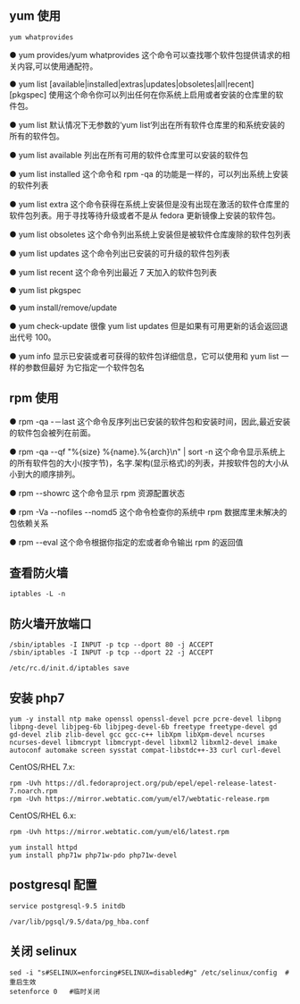 ## yum 使用

```shell
yum whatprovides
```
● yum provides/yum whatprovides
这个命令可以查找哪个软件包提供请求的相关内容,可以使用通配符。

● yum list [available|installed|extras|updates|obsoletes|all|recent] [pkgspec]
使用这个命令你可以列出任何在你系统上启用或者安装的仓库里的软件包。

● yum list
默认情况下无参数的‘yum list‘列出在所有软件仓库里的和系统安装的所有的软件包。

● yum list available
列出在所有可用的软件仓库里可以安装的软件包

● yum list installed
这个命令和 rpm -qa 的功能是一样的，可以列出系统上安装的软件列表

● yum list extra
这个命令获得在系统上安装但是没有出现在激活的软件仓库里的软件包列表。用于寻找等待升级或者不是从 fedora 更新镜像上安装的软件包。

● yum list obsoletes
这个命令列出系统上安装但是被软件仓库废除的软件包列表

● yum list updates
这个命令列出已安装的可升级的软件包列表

● yum list recent
这个命令列出最近 7 天加入的软件包列表

● yum list pkgspec

● yum install/remove/update

● yum check-update
很像 yum list updates 但是如果有可用更新的话会返回退出代号 100。

● yum info
显示已安装或者可获得的软件包详细信息，它可以使用和 yum list 一样的参数但最好
为它指定一个软件包名

## rpm 使用

● rpm -qa -－last
这个命令反序列出已安装的软件包和安装时间，因此,最近安装的软件包会被列在前面。

● rpm -qa --qf "%{size} %{name}.%{arch}\n" | sort -n
这个命令显示系统上的所有软件包的大小(按字节)，名字.架构(显示格式)的列表，并按软件包的大小从小到大的顺序排列。

● rpm --showrc
这个命令显示 rpm 资源配置状态

● rpm -Va --nofiles --nomd5
这个命令检查你的系统中 rpm 数据库里未解决的包依赖关系

● rpm --eval <an rpm macro>
这个命令根据你指定的宏或者命令输出 rpm 的返回值

## 查看防火墙

```shell
iptables -L -n
```

## 防火墙开放端口

```shell
/sbin/iptables -I INPUT -p tcp --dport 80 -j ACCEPT
/sbin/iptables -I INPUT -p tcp --dport 22 -j ACCEPT

/etc/rc.d/init.d/iptables save
```

## 安装 php7

```shell
yum -y install ntp make openssl openssl-devel pcre pcre-devel libpng libpng-devel libjpeg-6b libjpeg-devel-6b freetype freetype-devel gd gd-devel zlib zlib-devel gcc gcc-c++ libXpm libXpm-devel ncurses ncurses-devel libmcrypt libmcrypt-devel libxml2 libxml2-devel imake autoconf automake screen sysstat compat-libstdc++-33 curl curl-devel
```

CentOS/RHEL 7.x:
```shell
rpm -Uvh https://dl.fedoraproject.org/pub/epel/epel-release-latest-7.noarch.rpm
rpm -Uvh https://mirror.webtatic.com/yum/el7/webtatic-release.rpm
```

CentOS/RHEL 6.x:
```shell
rpm -Uvh https://mirror.webtatic.com/yum/el6/latest.rpm
```

```shell
yum install httpd
yum install php71w php71w-pdo php71w-devel
```

## postgresql 配置

```shell
service postgresql-9.5 initdb
```

`/var/lib/pgsql/9.5/data/pg_hba.conf`


## 关闭 selinux

```shell
sed -i "s#SELINUX=enforcing#SELINUX=disabled#g" /etc/selinux/config  #重启生效
setenforce 0   #临时关闭
```
